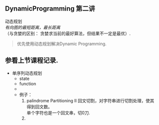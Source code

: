 ## DynamicProgramming  第二讲  
动态规划  
*有向图的最短距离，最长距离*  
（与贪婪的区别： 贪婪求当前的最好算法，但结果不一定是最优）.  

>优先使用动态规划解决Dynamic Programming.  

## 参看上节课程记录.  

* 单序列动态规划  
  * state
  * function
  * 
  * 例子： 
    1. palindrome Partitioning II
      回文切割，对字符串进行切割处理，使其得到回文数。  
      单个字符也是一个回文串，切0刀.
    2. 
  

